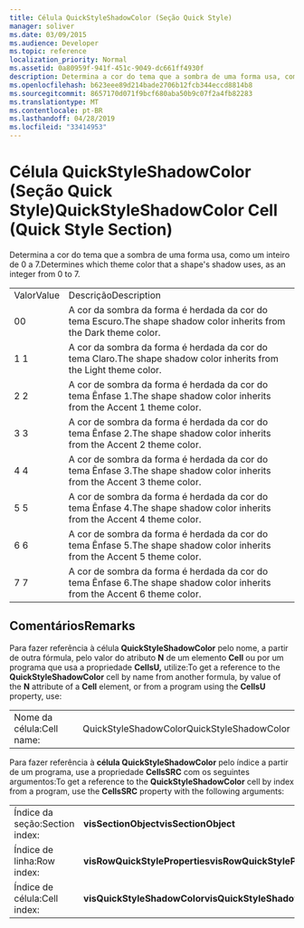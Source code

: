 ```yaml
---
title: Célula QuickStyleShadowColor (Seção Quick Style)
manager: soliver
ms.date: 03/09/2015
ms.audience: Developer
ms.topic: reference
localization_priority: Normal
ms.assetid: 0a80959f-941f-451c-9049-dc661ff4930f
description: Determina a cor do tema que a sombra de uma forma usa, como um inteiro de 0 a 7.
ms.openlocfilehash: b623eee89d214bade2706b12fcb344eccd8814b8
ms.sourcegitcommit: 8657170d071f9bcf680aba50b9c07f2a4fb82283
ms.translationtype: MT
ms.contentlocale: pt-BR
ms.lasthandoff: 04/28/2019
ms.locfileid: "33414953"
---
```

# <a name="quickstyleshadowcolor-cell-quick-style-section"></a><span data-ttu-id="20192-103">Célula QuickStyleShadowColor (Seção Quick Style)</span><span class="sxs-lookup"><span data-stu-id="20192-103">QuickStyleShadowColor Cell (Quick Style Section)</span></span>

<span data-ttu-id="20192-104">Determina a cor do tema que a sombra de uma forma usa, como um inteiro de 0 a 7.</span><span class="sxs-lookup"><span data-stu-id="20192-104">Determines which theme color that a shape's shadow uses, as an integer from 0 to 7.</span></span>
  
|||
|:-----|:-----|
|<span data-ttu-id="20192-105">Valor</span><span class="sxs-lookup"><span data-stu-id="20192-105">Value</span></span>  <br/> |<span data-ttu-id="20192-106">Descrição</span><span class="sxs-lookup"><span data-stu-id="20192-106">Description</span></span>  <br/> |
|<span data-ttu-id="20192-107">0</span><span class="sxs-lookup"><span data-stu-id="20192-107">0</span></span>  <br/> |<span data-ttu-id="20192-108">A cor da sombra da forma é herdada da cor do tema Escuro.</span><span class="sxs-lookup"><span data-stu-id="20192-108">The shape shadow color inherits from the Dark theme color.</span></span>  <br/> |
|<span data-ttu-id="20192-109">1 </span><span class="sxs-lookup"><span data-stu-id="20192-109">1</span></span>  <br/> |<span data-ttu-id="20192-110">A cor da sombra da forma é herdada da cor do tema Claro.</span><span class="sxs-lookup"><span data-stu-id="20192-110">The shape shadow color inherits from the Light theme color.</span></span>  <br/> |
|<span data-ttu-id="20192-111">2 </span><span class="sxs-lookup"><span data-stu-id="20192-111">2</span></span>  <br/> |<span data-ttu-id="20192-112">A cor de sombra da forma é herdada da cor do tema Ênfase 1.</span><span class="sxs-lookup"><span data-stu-id="20192-112">The shape shadow color inherits from the Accent 1 theme color.</span></span>  <br/> |
|<span data-ttu-id="20192-113">3 </span><span class="sxs-lookup"><span data-stu-id="20192-113">3</span></span>  <br/> |<span data-ttu-id="20192-114">A cor de sombra da forma é herdada da cor do tema Ênfase 2.</span><span class="sxs-lookup"><span data-stu-id="20192-114">The shape shadow color inherits from the Accent 2 theme color.</span></span>  <br/> |
|<span data-ttu-id="20192-115">4 </span><span class="sxs-lookup"><span data-stu-id="20192-115">4</span></span>  <br/> |<span data-ttu-id="20192-116">A cor de sombra da forma é herdada da cor do tema Ênfase 3.</span><span class="sxs-lookup"><span data-stu-id="20192-116">The shape shadow color inherits from the Accent 3 theme color.</span></span>  <br/> |
|<span data-ttu-id="20192-117">5 </span><span class="sxs-lookup"><span data-stu-id="20192-117">5</span></span>  <br/> |<span data-ttu-id="20192-118">A cor de sombra da forma é herdada da cor do tema Ênfase 4.</span><span class="sxs-lookup"><span data-stu-id="20192-118">The shape shadow color inherits from the Accent 4 theme color.</span></span>  <br/> |
|<span data-ttu-id="20192-119">6 </span><span class="sxs-lookup"><span data-stu-id="20192-119">6</span></span>  <br/> |<span data-ttu-id="20192-120">A cor de sombra da forma é herdada da cor do tema Ênfase 5.</span><span class="sxs-lookup"><span data-stu-id="20192-120">The shape shadow color inherits from the Accent 5 theme color.</span></span>  <br/> |
|<span data-ttu-id="20192-121">7 </span><span class="sxs-lookup"><span data-stu-id="20192-121">7</span></span>  <br/> |<span data-ttu-id="20192-122">A cor de sombra da forma é herdada da cor do tema Ênfase 6.</span><span class="sxs-lookup"><span data-stu-id="20192-122">The shape shadow color inherits from the Accent 6 theme color.</span></span>  <br/> |
   
## <a name="remarks"></a><span data-ttu-id="20192-123">Comentários</span><span class="sxs-lookup"><span data-stu-id="20192-123">Remarks</span></span>

<span data-ttu-id="20192-124">Para fazer referência à célula **QuickStyleShadowColor** pelo nome, a partir de outra fórmula, pelo valor do atributo **N** de um elemento **Cell** ou por um programa que usa a propriedade **CellsU,** utilize:</span><span class="sxs-lookup"><span data-stu-id="20192-124">To get a reference to the **QuickStyleShadowColor** cell by name from another formula, by value of the **N** attribute of a **Cell** element, or from a program using the **CellsU** property, use:</span></span> 
  
|||
|:-----|:-----|
| <span data-ttu-id="20192-125">Nome da célula:</span><span class="sxs-lookup"><span data-stu-id="20192-125">Cell name:</span></span>  <br/> | <span data-ttu-id="20192-126">QuickStyleShadowColor</span><span class="sxs-lookup"><span data-stu-id="20192-126">QuickStyleShadowColor</span></span>  <br/> |
   
<span data-ttu-id="20192-127">Para fazer referência à **célula QuickStyleShadowColor** pelo índice a partir de um programa, use a propriedade **CellsSRC** com os seguintes argumentos:</span><span class="sxs-lookup"><span data-stu-id="20192-127">To get a reference to the **QuickStyleShadowColor** cell by index from a program, use the **CellsSRC** property with the following arguments:</span></span> 
  
|||
|:-----|:-----|
| <span data-ttu-id="20192-128">Índice da seção:</span><span class="sxs-lookup"><span data-stu-id="20192-128">Section index:</span></span>  <br/> |<span data-ttu-id="20192-129">**visSectionObject**</span><span class="sxs-lookup"><span data-stu-id="20192-129">**visSectionObject**</span></span> <br/> |
| <span data-ttu-id="20192-130">Índice de linha:</span><span class="sxs-lookup"><span data-stu-id="20192-130">Row index:</span></span>  <br/> |<span data-ttu-id="20192-131">**visRowQuickStyleProperties**</span><span class="sxs-lookup"><span data-stu-id="20192-131">**visRowQuickStyleProperties**</span></span> <br/> |
| <span data-ttu-id="20192-132">Índice de célula:</span><span class="sxs-lookup"><span data-stu-id="20192-132">Cell index:</span></span>  <br/> |<span data-ttu-id="20192-133">**visQuickStyleShadowColor**</span><span class="sxs-lookup"><span data-stu-id="20192-133">**visQuickStyleShadowColor**</span></span> <br/> |
   

